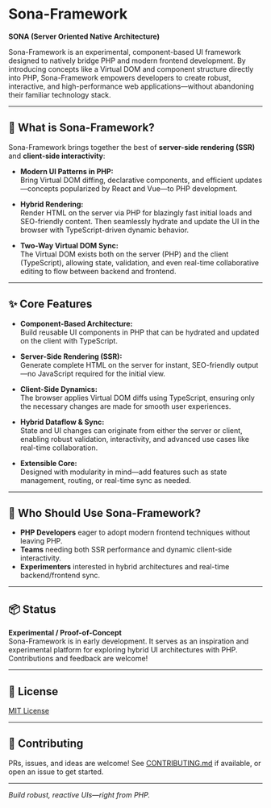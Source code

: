 # Sona-Framework

**SONA (Server Oriented Native Architecture)**

Sona-Framework is an experimental, component-based UI framework designed to natively bridge PHP and modern frontend development. By introducing concepts like a Virtual DOM and component structure directly into PHP, Sona-Framework empowers developers to create robust, interactive, and high-performance web applications—without abandoning their familiar technology stack.

---

## 🚀 What is Sona-Framework?

Sona-Framework brings together the best of **server-side rendering (SSR)** and **client-side interactivity**:

- **Modern UI Patterns in PHP:**  
  Bring Virtual DOM diffing, declarative components, and efficient updates—concepts popularized by React and Vue—to PHP development.

- **Hybrid Rendering:**  
  Render HTML on the server via PHP for blazingly fast initial loads and SEO-friendly content. Then seamlessly hydrate and update the UI in the browser with TypeScript-driven dynamic behavior.

- **Two-Way Virtual DOM Sync:**  
  The Virtual DOM exists both on the server (PHP) and the client (TypeScript), allowing state, validation, and even real-time collaborative editing to flow between backend and frontend.

---

## ✨ Core Features

- **Component-Based Architecture:**  
  Build reusable UI components in PHP that can be hydrated and updated on the client with TypeScript.

- **Server-Side Rendering (SSR):**  
  Generate complete HTML on the server for instant, SEO-friendly output—no JavaScript required for the initial view.

- **Client-Side Dynamics:**  
  The browser applies Virtual DOM diffs using TypeScript, ensuring only the necessary changes are made for smooth user experiences.

- **Hybrid Dataflow & Sync:**  
  State and UI changes can originate from either the server or client, enabling robust validation, interactivity, and advanced use cases like real-time collaboration.

- **Extensible Core:**  
  Designed with modularity in mind—add features such as state management, routing, or real-time sync as needed.

---

## 👤 Who Should Use Sona-Framework?

- **PHP Developers** eager to adopt modern frontend techniques without leaving PHP.
- **Teams** needing both SSR performance and dynamic client-side interactivity.
- **Experimenters** interested in hybrid architectures and real-time backend/frontend sync.

---

## 📦 Status

**Experimental / Proof-of-Concept**  
Sona-Framework is in early development. It serves as an inspiration and experimental platform for exploring hybrid UI architectures with PHP. Contributions and feedback are welcome!

---

## 📄 License

[MIT License](LICENSE)

---

## 🤝 Contributing

PRs, issues, and ideas are welcome! See [CONTRIBUTING.md](CONTRIBUTING.md) if available, or open an issue to get started.

---

*Build robust, reactive UIs—right from PHP.*
